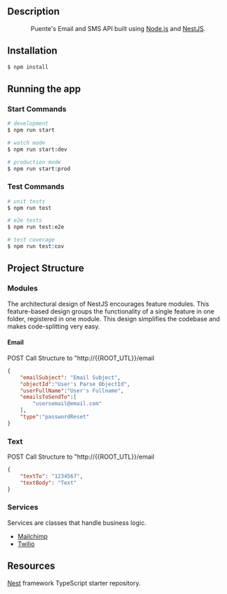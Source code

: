 [circleci-image]: https://img.shields.io/circleci/build/github/nestjs/nest/master?token=abc123def456
[circleci-url]: https://circleci.com/gh/nestjs/nest


## Description
  <p align="center">Puente's Email and SMS API built using <a href="http://nodejs.org" target="_blank">Node.js</a> and <a href="https://docs.nestjs.com/" target="_blank">NestJS</a>.</p>
 <p align="center">

## Installation

```bash
$ npm install
```

## Running the app

### Start Commands
```bash
# development
$ npm run start

# watch mode
$ npm run start:dev

# production mode
$ npm run start:prod
```

### Test Commands

```bash
# unit tests
$ npm run test

# e2e tests
$ npm run test:e2e

# test coverage
$ npm run test:cov
```
## Project Structure

### Modules
The architectural design of NestJS encourages feature modules. This feature-based design groups the functionality of a single feature in one folder, registered in one module. This design simplifies the codebase and makes code-splitting very easy.


#### Email
POST Call Structure to "http://{{ROOT_UTL}}/email
```json
{
    "emailSubject": "Email Subject",
    "objectId":"User's Parse ObjectId",
    "userFullName":"User's Fullname",
    "emailsToSendTo":[
        "usersemail@email.com"
    ],
    "type":"passwordReset"
}
```

### Text
POST Call Structure to "http://{{ROOT_UTL}}/email
```json
{
    "textTo": "1234567",
    "textBody": "Text"
}
```

### Services
Services are classes that handle business logic.
- [Mailchimp](https://mailchimp.com/developer/transactional/)
- [Twilio](https://www.twilio.com/docs/sms/quickstart/node)

## Resources
[Nest](https://github.com/nestjs/nest) framework TypeScript starter repository.



